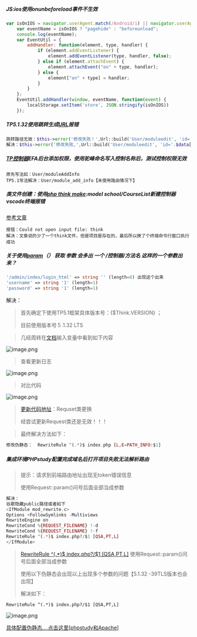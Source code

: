 

##### **JS:ios使用onunbeforeload事件不生效**

```js
var isOnIOS = navigator.userAgent.match(/Android/i) || navigator.userAgent.match(/iPhone/i);
    var eventName = isOnIOS ? "pagehide" : "beforeunload";
    console.log(eventName);
    var EventUtil = {
        addHandler: function(element, type, handler) {
            if (element.addEventListener) {
                element.addEventListener(type, handler, false);
            } else if (element.attachEvent) {
                element.attachEvent("on" + type, handler);
            } else {
                element["on" + type] = handler;
            }
        }
    };
    EventUtil.addHandler(window, eventName, function(event) {
        localStorage.setItem('store', JSON.stringify(isOnIOS))
    });
```

##### **TP5.1.32使用跳转生成[URL](https://www.kancloud.cn/manual/thinkphp5_1/353977)报错**

```php
跳转路径无效：$this->error('修改失败！',Url::build('User/moduleedit', 'id='.$data['id']));
解决：$this->error('修改失败,',Url::build('User/moduleedit', 'id='.$data['id']));
```

##### [TP控制器](https://www.kancloud.cn/manual/thinkphp5_1/353979)EFA后台添加权限，使用驼峰命名写入控制名称后，测试控制权限无效

```
原先写法如：User/moduleAddInfo
TP5.1写法解决：User/module_add_info【未使用路由情况下】
```

##### 类文件创建：使用[php think make](https://www.kancloud.cn/manual/thinkphp5_1/354140):model school/CourseList新建控制器vscode终端报错

[参考文章](https://www.cnblogs.com/blibli/p/8949883.html)

```
报错：Could not open input file: think
解决：文章说的少了一个think文件，但是项目是存在的，最后所以换了个终端命令行窗口执行成功
```

##### 关于使用[param](https://www.kancloud.cn/manual/thinkphp5_1/353987)（） 获取 参数 会多出 一个 /控制器/方法名 这样的一个参数出来？

```php
'/admin/index/login_html' => string '' (length=0) 出现这个出来
'username' => string '1' (length=1)
'password' => string '1' (length=1)
```

解决：

> 首先确定下使用TP5.1框架具体版本号：{$Think.VERSION} ；
>
> 目前使用版本号５.1.32 LTS

> 几经周转在[文档](https://www.kancloud.cn/manual/thinkphp5_1/353987)输入变量中看到如下内容

![image.png](https://i.loli.net/2020/03/26/vWBKh9kdqfrTDiR.png)

>  查看更新日志

![image.png](https://i.loli.net/2020/03/26/DiIjmznpfb1GJku.png)

> 对比代码

![image.png](https://i.loli.net/2020/03/26/6lXTnaHiA3vtxK4.png)

> [更新代码地址](https://gitee.com/liu21st/framework/blob/5.1/library/think/Request.php#)：Requset类更换
>
> 经尝试更新Request类还是无效！！！

> 最终解决方法如下：

```php
修改伪静态：  RewriteRule ^(.*)$ index.php [L,E=PATH_INFO:$1]
```

##### 集成环境PHPstudy配置完成域名后打开项目失败无法解析路由

> 提示：请求到前端路由地址出现无token错误信息
>
> 使用Request::param()问号后面全部当成参数

```php
解决：
谷歌隐藏public路径或者如下
<IfModule mod_rewrite.c>
Options +FollowSymlinks -Multiviews
RewriteEngine on
RewriteCond %{REQUEST_FILENAME} !-d
RewriteCond %{REQUEST_FILENAME} !-f
RewriteRule ^(.*)$ index.php?/$1 [QSA,PT,L]
</IfModule>
```

> [RewriteRule ^(.*)$ index.php?/$1 [QSA,PT,L]](https://segmentfault.com/q/1010000009397423)   使用Request::param()问号后面全部当成参数
>
> 使用以下伪静态会出现以上出现多个参数的问题【5.1.32 -39TLS版本也会出现】
>
> 解决如下：

```
RewriteRule ^(.*)$ index.php?/$1 [QSA,PT,L]
```

![image.png](https://i.loli.net/2020/03/26/GZIn8jOpT2LtlWA.png)

[具体配置伪静态....点击这里[phpstudy和Apache]](https://www.cnblogs.com/behindman/p/9138578.html)